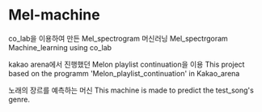 # Mel-machine

co_lab을 이용하여 만든 Mel_spectrogram 머신러닝
Mel_spectrgoram Machine_learning using co_lab

kakao arena에서 진행했던 Melon playlist continuation을 이용
This project based on the programm 'Melon_playlist_continuation' in Kakao_arena

노래의 장르를 예측하는 머신
This machine is made to predict the test_song's genre.
